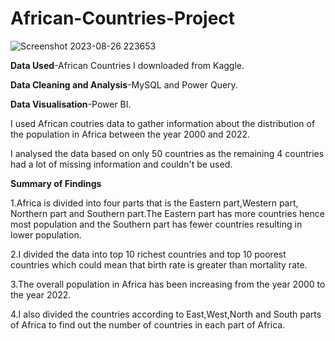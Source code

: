 # African-Countries-Project
![Screenshot 2023-08-26 223653](https://github.com/beccamofokeng/African-Countries-Project/assets/141571635/3f5dccb4-8d9e-4506-8b27-f13e074a24be)

**Data Used**-African Countries I downloaded from Kaggle.


**Data Cleaning and Analysis**-MySQL and Power Query.


**Data Visualisation**-Power BI.


I used African coutries data to gather information about the distribution of the population 
in Africa between the year 2000 and 2022.

I analysed the data based on only 50 countries as the remaining 4 countries had a lot of missing 
information and couldn't be used.

**Summary of Findings**


1.Africa is divided into four parts that is the Eastern part,Western part, Northern part 
and Southern part.The Eastern part has more countries hence most population and the 
Southern part has fewer countries resulting in lower population.

2.I divided the data into top 10 richest countries and top 10 poorest countries which could mean that 
birth rate is greater than mortality rate.

3.The overall population in Africa has been increasing from the year 2000 to the year
2022.

4.I also divided the countries according to East,West,North and South parts 
of Africa to find out the number of countries in each part of Africa.
